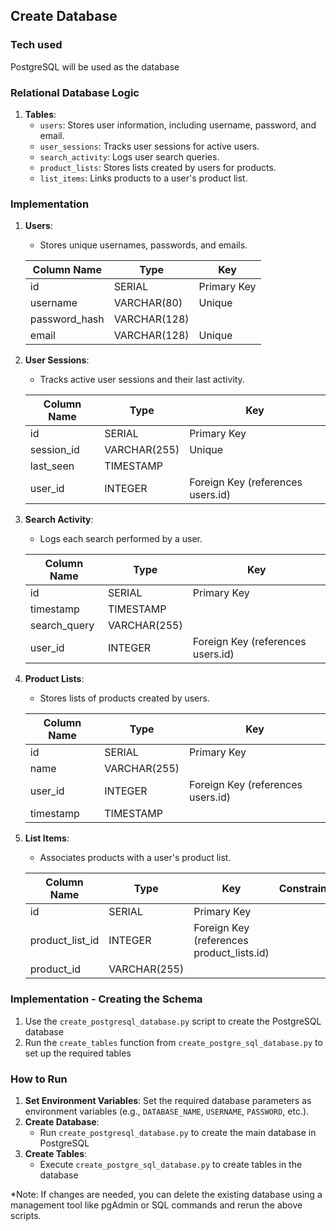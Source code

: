 ## Create Database

### Tech used

PostgreSQL will be used as the database

### Relational Database Logic

1. **Tables**:
   - `users`: Stores user information, including username, password, and email.
   - `user_sessions`: Tracks user sessions for active users.
   - `search_activity`: Logs user search queries.
   - `product_lists`: Stores lists created by users for products.
   - `list_items`: Links products to a user's product list.

### Implementation

1. **Users**:
   - Stores unique usernames, passwords, and emails.

   | Column Name   | Type         | Key         |
   |---------------|--------------|-------------|
   | id            | SERIAL       | Primary Key |
   | username      | VARCHAR(80)  | Unique      |
   | password_hash | VARCHAR(128) |             |
   | email         | VARCHAR(128) | Unique      |

2. **User Sessions**:
   - Tracks active user sessions and their last activity.

   | Column Name   | Type         | Key         |
   |---------------|--------------|-------------|
   | id            | SERIAL       | Primary Key |
   | session_id    | VARCHAR(255) | Unique      |
   | last_seen     | TIMESTAMP    |             |
   | user_id       | INTEGER      | Foreign Key (references users.id) |

3. **Search Activity**:
   - Logs each search performed by a user.

   | Column Name   | Type         | Key         |
   |---------------|--------------|-------------|
   | id            | SERIAL       | Primary Key |
   | timestamp     | TIMESTAMP    |             |
   | search_query  | VARCHAR(255) |             |
   | user_id       | INTEGER      | Foreign Key (references users.id) |

4. **Product Lists**:
   - Stores lists of products created by users.

   | Column Name   | Type         | Key         |
   |---------------|--------------|-------------|
   | id            | SERIAL       | Primary Key |
   | name          | VARCHAR(255) |             |
   | user_id       | INTEGER      | Foreign Key (references users.id) |
   | timestamp     | TIMESTAMP    |             |

5. **List Items**:
   - Associates products with a user's product list.

   | Column Name      | Type        | Key                       | Constraint                         |
   |------------------|-------------|--------------------------|------------------------------------|
   | id               | SERIAL      | Primary Key              |                                   |
   | product_list_id  | INTEGER     | Foreign Key (references product_lists.id) |
   | product_id       | VARCHAR(255)|                          |                                   |

### Implementation - Creating the Schema

1. Use the `create_postgresql_database.py` script to create the PostgreSQL database
2. Run the `create_tables` function from `create_postgre_sql_database.py` to set up the required tables

### How to Run

1. **Set Environment Variables**: Set the required database parameters as environment variables (e.g., `DATABASE_NAME`, `USERNAME`, `PASSWORD`, etc.).
2. **Create Database**:
   - Run `create_postgresql_database.py` to create the main database in PostgreSQL
3. **Create Tables**:
   - Execute `create_postgre_sql_database.py` to create tables in the database

*Note: If changes are needed, you can delete the existing database using a management tool like pgAdmin or SQL commands and rerun the above scripts.